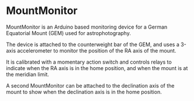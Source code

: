 # MountMonitor
MountMonitor is an Arduino based monitoring device for a German Equatorial Mount (GEM) used for astrophotography.

The device is attached to the counterweight bar of the GEM, and uses a 3-axis accelerometer to monitor the position of the RA axis of the mount.

It is calibrated with a momentary action switch and controls relays to indicate when the RA axis is in the home position, and when the mount is at the meridian limit.

A second MountMonitor can be attached to the declination axis of the mount to show when the declination axis is in the home position. 

